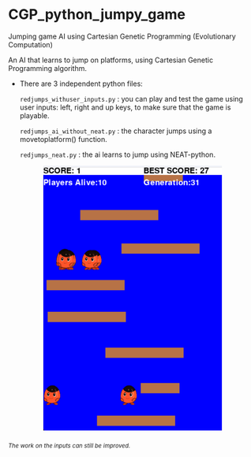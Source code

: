 # CGP_python_jumpy_game
Jumping game AI using Cartesian Genetic Programming (Evolutionary Computation)


An AI that learns to jump on platforms, using Cartesian Genetic Programming algorithm.

- There are 3 independent python files:

  `redjumps_withuser_inputs.py` : you can play and test the game using user inputs: left, right and up keys, to make sure that the game is playable.

  `redjumps_ai_without_neat.py` : the character jumps using a movetoplatform() function.

  `redjumps_neat.py` : the ai learns to jump using NEAT-python.


<p align="center">
  <img src="GithubImage/GameScene.png" width="361.6" height="538.4">
</p>

<sub >*The work on the inputs can still be improved.*</sub>
